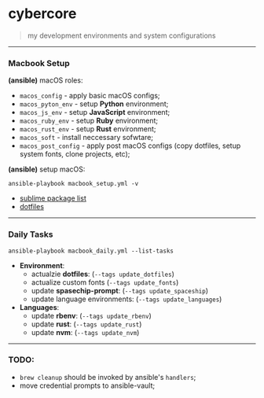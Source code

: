 # cybercore

> my development environments and system configurations

---

### Macbook Setup

**(ansible)** macOS roles:
  - `macos_config` - apply basic macOS configs;
  - `macos_pyton_env` - setup **Python** environment;
  - `macos_js_env` - setup **JavaScript** environment;
  - `macos_ruby_env` - setup **Ruby** environment;
  - `macos_rust_env` - setup **Rust** environment;
  - `macos_soft` - install neccessary sofwtare;
  - `macos_post_config` - apply post macOS configs (copy dotfiles, setup system fonts, clone projects, etc);

**(ansible)** setup macOS:
```shell
ansible-playbook macbook_setup.yml -v
```

- [sublime package list](dotfiles/sublime/packages.md)
- [dotfiles](dotfiles)

---

### Daily Tasks

```shell
ansible-playbook macbook_daily.yml --list-tasks
```

- **Environment**:
  - actualzie **dotfiles**: (`--tags update_dotfiles`)
  - actualize custom fonts (`--tags update_fonts`)
  - update **spasechip-prompt**: (`--tags update_spaceship`)
  - update language environments: (`--tags update_languages`)
- **Languages**:
  - update **rbenv**: (`--tags update_rbenv`)
  - update **rust**: (`--tags update_rust`)
  - update **nvm**: (`--tags update_nvm`)

---

### TODO:

- `brew cleanup` should be invoked by ansible's `handlers`;
- move credential prompts to ansible-vault;
